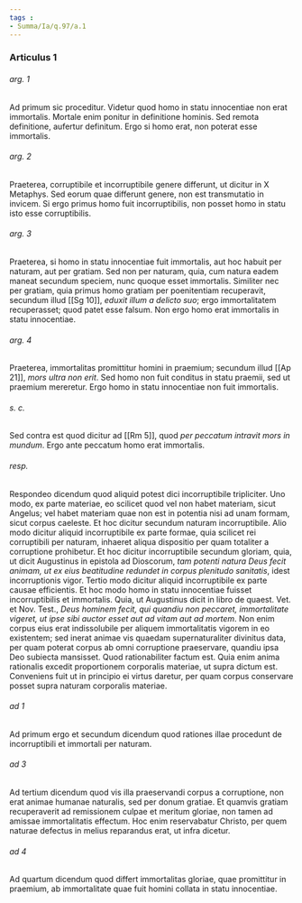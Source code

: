```yaml
---
tags : 
- Summa/Ia/q.97/a.1
---
```


### Articulus 1

###### arg. 1
Ad primum sic proceditur. Videtur quod homo in statu innocentiae non erat immortalis. Mortale enim ponitur in definitione hominis. Sed remota definitione, aufertur definitum. Ergo si homo erat, non poterat esse immortalis.

###### arg. 2
Praeterea, corruptibile et incorruptibile genere differunt, ut dicitur in X Metaphys. Sed eorum quae differunt genere, non est transmutatio in invicem. Si ergo primus homo fuit incorruptibilis, non posset homo in statu isto esse corruptibilis.

###### arg. 3
Praeterea, si homo in statu innocentiae fuit immortalis, aut hoc habuit per naturam, aut per gratiam. Sed non per naturam, quia, cum natura eadem maneat secundum speciem, nunc quoque esset immortalis. Similiter nec per gratiam, quia primus homo gratiam per poenitentiam recuperavit, secundum illud [[Sg 10]], *eduxit illum a delicto suo*; ergo immortalitatem recuperasset; quod patet esse falsum. Non ergo homo erat immortalis in statu innocentiae.

###### arg. 4
Praeterea, immortalitas promittitur homini in praemium; secundum illud [[Ap 21]], *mors ultra non erit*. Sed homo non fuit conditus in statu praemii, sed ut praemium mereretur. Ergo homo in statu innocentiae non fuit immortalis.

###### s. c.
Sed contra est quod dicitur ad [[Rm 5]], quod *per peccatum intravit mors in mundum*. Ergo ante peccatum homo erat immortalis.

###### resp.
Respondeo dicendum quod aliquid potest dici incorruptibile tripliciter. Uno modo, ex parte materiae, eo scilicet quod vel non habet materiam, sicut Angelus; vel habet materiam quae non est in potentia nisi ad unam formam, sicut corpus caeleste. Et hoc dicitur secundum naturam incorruptibile. Alio modo dicitur aliquid incorruptibile ex parte formae, quia scilicet rei corruptibili per naturam, inhaeret aliqua dispositio per quam totaliter a corruptione prohibetur. Et hoc dicitur incorruptibile secundum gloriam, quia, ut dicit Augustinus in epistola ad Dioscorum, *tam potenti natura Deus fecit animam, ut ex eius beatitudine redundet in corpus plenitudo sanitatis*, idest incorruptionis vigor. Tertio modo dicitur aliquid incorruptibile ex parte causae efficientis. Et hoc modo homo in statu innocentiae fuisset incorruptibilis et immortalis. Quia, ut Augustinus dicit in libro de quaest. Vet. et Nov. Test., *Deus hominem fecit, qui quandiu non peccaret, immortalitate vigeret, ut ipse sibi auctor esset aut ad vitam aut ad mortem*. Non enim corpus eius erat indissolubile per aliquem immortalitatis vigorem in eo existentem; sed inerat animae vis quaedam supernaturaliter divinitus data, per quam poterat corpus ab omni corruptione praeservare, quandiu ipsa Deo subiecta mansisset. Quod rationabiliter factum est. Quia enim anima rationalis excedit proportionem corporalis materiae, ut supra dictum est. Conveniens fuit ut in principio ei virtus daretur, per quam corpus conservare posset supra naturam corporalis materiae.

###### ad 1
Ad primum ergo et secundum dicendum quod rationes illae procedunt de incorruptibili et immortali per naturam.

###### ad 3
Ad tertium dicendum quod vis illa praeservandi corpus a corruptione, non erat animae humanae naturalis, sed per donum gratiae. Et quamvis gratiam recuperaverit ad remissionem culpae et meritum gloriae, non tamen ad amissae immortalitatis effectum. Hoc enim reservabatur Christo, per quem naturae defectus in melius reparandus erat, ut infra dicetur.

###### ad 4
Ad quartum dicendum quod differt immortalitas gloriae, quae promittitur in praemium, ab immortalitate quae fuit homini collata in statu innocentiae.

